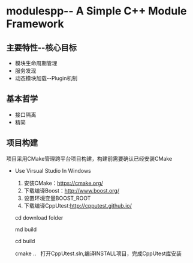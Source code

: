 # modulespp-- A Simple C++ Module Framework

## 主要特性--核心目标
- 模块生命周期管理
- 服务发现
- 动态模块加载--Plugin机制

## 基本哲学
- 接口隔离
- 精简

## 项目构建
项目采用CMake管理跨平台项目构建，构建前需要确认已经安装CMake

- Use Virsual Studio In Windows
  1. 安装CMake：https://cmake.org/
  2. 下载编译Boost：http://www.boost.org/
  3. 设置环境变量BOOST_ROOT
  4. 下载编译CppUtest:http://cpputest.github.io/
  
  cd download folder  
  
  md build
  
  cd build
  
  cmake ..
  
  打开CppUtest.sln,编译INSTALL项目，完成CppUtest库安装

